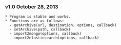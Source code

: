 ### v1.0 October 28, 2013
    * Program is stable and works.
    * Functions are as follows:
      - getArchive(url, destination, options, callback)
      - setArchive(path, callback)
      - import2mongo(options, callback)
      - import2elasticsearch(options, callback)